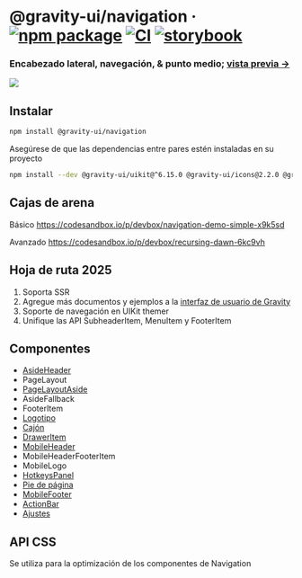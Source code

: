 # @gravity-ui/navigation &middot; [![npm package](https://img.shields.io/npm/v/@gravity-ui/navigation)](https://www.npmjs.com/package/@gravity-ui/navigation) [![CI](https://img.shields.io/github/actions/workflow/status/gravity-ui/navigation/.github/workflows/ci.yml?branch=main&label=CI&logo=github)](https://github.com/gravity-ui/navigation/actions/workflows/ci.yml?query=branch:main) [![storybook](https://img.shields.io/badge/Storybook-deployed-ff4685)](https://preview.gravity-ui.com/navigation/)

### Encabezado lateral, navegación, & punto medio; [vista previa →](https://preview.yandexcloud.dev/navigation/)

![](docs/images/showcase.png)

## Instalar

```bash
npm install @gravity-ui/navigation
```

Asegúrese de que las dependencias entre pares estén instaladas en su proyecto

```bash
npm install --dev @gravity-ui/uikit@^6.15.0 @gravity-ui/icons@2.2.0 @gravity-ui/components@3.0.0 @bem-react/classname@1.6.0 react@^18.0.0 react-dom@18.0.0
```

## Cajas de arena

Básico
https://codesandbox.io/p/devbox/navigation-demo-simple-x9k5sd

Avanzado
https://codesandbox.io/p/devbox/recursing-dawn-6kc9vh

## Hoja de ruta 2025

1. Soporta SSR
2. Agregue más documentos y ejemplos a la [interfaz de usuario de Gravity](https://gravity-ui.com/ru/components/navigation/aside-header)
3. Soporte de navegación en UIKit themer
4. Unifique las API SubheaderItem, MenuItem y FooterItem

## Componentes

- [AsideHeader](https://github.com/gravity-ui/navigation/tree/main/src/components/AsideHeader/README.md)
- PageLayout
- [PageLayoutAside](https://github.com/gravity-ui/navigation/tree/main/src/components/AsideHeader/README.md)
- AsideFallback
- FooterItem
- [Logotipo](https://github.com/gravity-ui/navigation/tree/main/src/components/Logo/Readme.md)
- [Cajón](https://github.com/gravity-ui/navigation/tree/main/src/components/Drawer/README.md)
- [DrawerItem](https://github.com/gravity-ui/navigation/blob/main/src/components/Drawer/README.md#draweritem-props)
- [MobileHeader](https://github.com/gravity-ui/navigation/tree/main/src/components/MobileHeader/README.md)
- MobileHeaderFooterItem
- MobileLogo
- [HotkeysPanel](https://github.com/gravity-ui/navigation/tree/main/src/components/HotkeysPanel/README.md)
- [Pie de página](https://github.com/gravity-ui/navigation/tree/main/src/components/Footer/README.md)
- [MobileFooter](https://github.com/gravity-ui/navigation/tree/main/src/components/Footer/README.md)
- [ActionBar](https://github.com/gravity-ui/navigation/tree/main/src/components/ActionBar/README.md)
- [Ajustes](https://github.com/gravity-ui/navigation/tree/main/src/components/Settings/README.md)

## API CSS

Se utiliza para la optimización de los componentes de Navigation
